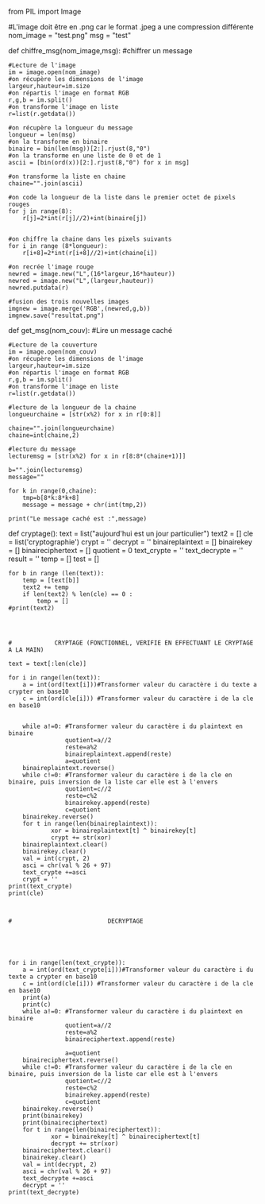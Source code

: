 from PIL import Image

#L'image doit être en .png car le format .jpeg a une compression différente
nom_image = "test.png"
msg = "test"

def chiffre_msg(nom_image,msg):
    #chiffrer un message

    #Lecture de l'image
    im = image.open(nom_image)
    #on récupère les dimensions de l'image
    largeur,hauteur=im.size
    #on répartis l'image en format RGB
    r,g,b = im.split()
    #on transforme l'image en liste
    r=list(r.getdata())

    #on récupère la longueur du message
    longueur = len(msg)
    #on la transforme en binaire
    binaire = bin(len(msg))[2:].rjust(8,"0")
    #on la transforme en une liste de 0 et de 1
    ascii = [bin(ord(x))[2:].rjust(8,"0") for x in msg]

    #on transforme la liste en chaine
    chaine="".join(ascii)

    #on code la longueur de la liste dans le premier octet de pixels rouges
    for j in range(8):
        r[j]=2*int(r[j]//2)+int(binaire[j])


    #on chiffre la chaine dans les pixels suivants
    for i in range (8*longueur):
        r[i+8]=2*int(r[i+8]//2)+int(chaine[i])

    #on recrée l'image rouge
    newred = image.new("L",(16*largeur,16*hauteur))
    newred = image.new("L",(largeur,hauteur))
    newred.putdata(r)

    #fusion des trois nouvelles images
    imgnew = image.merge('RGB',(newred,g,b))
    imgnew.save("resultat.png")



def get_msg(nom_couv):
    #Lire un message caché

    #Lecture de la couverture
    im = image.open(nom_couv)
    #on récupère les dimensions de l'image
    largeur,hauteur=im.size
    #on répartis l'image en format RGB
    r,g,b = im.split()
    #on transforme l'image en liste
    r=list(r.getdata())

    #lecture de la longueur de la chaine
    longueurchaine = [str(x%2) for x in r[0:8]]

    chaine="".join(longueurchaine)
    chaine=int(chaine,2)

    #lecture du message
    lecturemsg = [str(x%2) for x in r[8:8*(chaine+1)]]

    b="".join(lecturemsg)
    message=""

    for k in range(0,chaine):
        tmp=b[8*k:8*k+8]
        message = message + chr(int(tmp,2))

    print("Le message caché est :",message)


def cryptage():
    text = list("aujourd'hui est un jour particulier")
    text2 = []
    cle = list('cryptographie')
    crypt = ''
    decrypt = ''
    binaireplaintext = []
    binairekey = []
    binaireciphertext = []
    quotient = 0
    text_crypte = ''
    text_decrypte = ''
    result = ''
    temp = []
    test = []




    for b in range (len(text)):
        temp = [text[b]]
        text2 += temp
        if len(text2) % len(cle) == 0 :
            temp = []
    #print(text2)




    #            CRYPTAGE (FONCTIONNEL, VERIFIE EN EFFECTUANT LE CRYPTAGE A LA MAIN)

    text = text[:len(cle)]

    for i in range(len(text)):
        a = int(ord(text[i]))#Transformer valeur du caractère i du texte a crypter en base10
        c = int(ord(cle[i])) #Transformer valeur du caractère i de la cle en base10


        while a!=0: #Transformer valeur du caractère i du plaintext en binaire
                    quotient=a//2
                    reste=a%2
                    binaireplaintext.append(reste)
                    a=quotient
        binaireplaintext.reverse()
        while c!=0: #Transformer valeur du caractère i de la cle en binaire, puis inversion de la liste car elle est à l'envers
                    quotient=c//2
                    reste=c%2
                    binairekey.append(reste)
                    c=quotient
        binairekey.reverse()
        for t in range(len(binaireplaintext)):
                xor = binaireplaintext[t] ^ binairekey[t]
                crypt += str(xor)
        binaireplaintext.clear()
        binairekey.clear()
        val = int(crypt, 2)
        asci = chr(val % 26 + 97)
        text_crypte +=asci
        crypt = ''
    print(text_crypte)
    print(cle)



    #                           DECRYPTAGE 





    for i in range(len(text_crypte)):
        a = int(ord(text_crypte[i]))#Transformer valeur du caractère i du texte a crypter en base10
        c = int(ord(cle[i])) #Transformer valeur du caractère i de la cle en base10
        print(a)
        print(c)
        while a!=0: #Transformer valeur du caractère i du plaintext en binaire
                    quotient=a//2
                    reste=a%2
                    binaireciphertext.append(reste)
                
                    a=quotient
        binaireciphertext.reverse()
        while c!=0: #Transformer valeur du caractère i de la cle en binaire, puis inversion de la liste car elle est à l'envers
                    quotient=c//2
                    reste=c%2
                    binairekey.append(reste)
                    c=quotient
        binairekey.reverse()
        print(binairekey)
        print(binaireciphertext)
        for t in range(len(binaireciphertext)):
                xor = binairekey[t] ^ binaireciphertext[t]
                decrypt += str(xor)
        binaireciphertext.clear()
        binairekey.clear()       
        val = int(decrypt, 2)
        asci = chr(val % 26 + 97)
        text_decrypte +=asci
        decrypt = ''
    print(text_decrypte)
